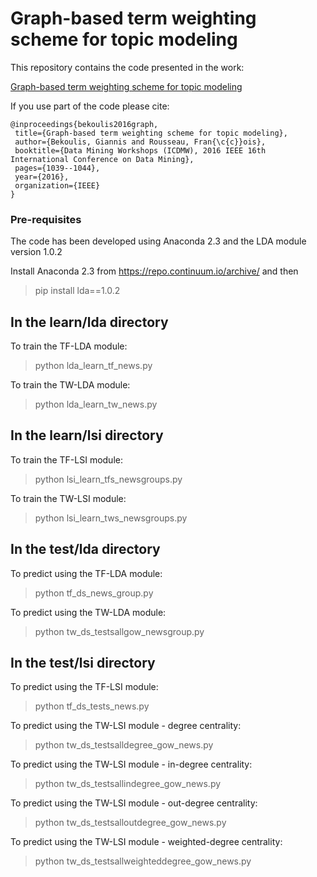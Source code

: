 # Graph-based term weighting scheme for topic modeling


This repository contains the code presented in the work:

[Graph-based term weighting scheme for topic modeling](https://bekou.github.io/papers/someris2016/bekoulis-someris2016.pdf)

If you use part of the code please cite:  

```  
@inproceedings{bekoulis2016graph,  
 title={Graph-based term weighting scheme for topic modeling},  
 author={Bekoulis, Giannis and Rousseau, Fran{\c{c}}ois},  
 booktitle={Data Mining Workshops (ICDMW), 2016 IEEE 16th International Conference on Data Mining},  
 pages={1039--1044},  
 year={2016},  
 organization={IEEE}  
}  
```  

### Pre-requisites ###

The code has been developed using Anaconda 2.3 and the LDA module version 1.0.2

Install Anaconda 2.3 from https://repo.continuum.io/archive/ and then 
> pip install lda==1.0.2  


In the learn/lda directory
--------------------------
To train the TF-LDA module:
> python lda_learn_tf_news.py

To train the TW-LDA module:
> python lda_learn_tw_news.py

In the learn/lsi directory
--------------------------
To train the TF-LSI module:
> python lsi_learn_tfs_newsgroups.py

To train the TW-LSI module:
> python lsi_learn_tws_newsgroups.py

In the test/lda directory
--------------------------
To predict using the TF-LDA module:
> python tf_ds_news_group.py

To predict using the TW-LDA module:
> python tw_ds_testsallgow_newsgroup.py

In the test/lsi directory
--------------------------
To predict using the TF-LSI module:
> python tf_ds_tests_news.py

To predict using the TW-LSI module - degree centrality:
> python tw_ds_testsalldegree_gow_news.py

To predict using the TW-LSI module - in-degree centrality:
> python tw_ds_testsallindegree_gow_news.py

To predict using the TW-LSI module - out-degree centrality:
> python tw_ds_testsalloutdegree_gow_news.py

To predict using the TW-LSI module - weighted-degree centrality:
> python tw_ds_testsallweighteddegree_gow_news.py
